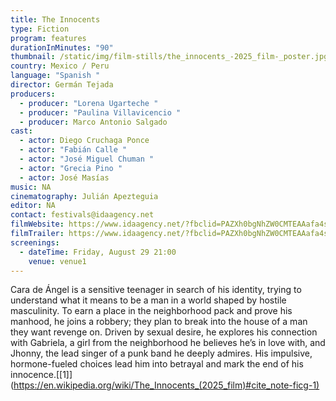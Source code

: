 ```yaml
---
title: The Innocents
type: Fiction
program: features
durationInMinutes: "90"
thumbnail: /static/img/film-stills/the_innocents_-2025_film-_poster.jpg
country: Mexico / Peru
language: "Spanish "
director: Germán Tejada
producers:
  - producer: "Lorena Ugarteche "
  - producer: "Paulina Villavicencio "
  - producer: Marco Antonio Salgado
cast:
  - actor: Diego Cruchaga Ponce
  - actor: "Fabián Calle "
  - actor: "José Miguel Chuman "
  - actor: "Grecia Pino "
  - actor: José Masías
music: NA
cinematography: Julián Apezteguia
editor: NA
contact: festivals@idaagency.net
filmWebsite: https://www.idaagency.net/?fbclid=PAZXh0bgNhZW0CMTEAAafa4sM7pKvQi0hwDINM4X06OHTOoefzlpPHumlWrEbePk6I6EwevWDu2k7rgw_aem_RAAH5ibGTEu75XBEfE3oBQ
filmTrailer: https://www.idaagency.net/?fbclid=PAZXh0bgNhZW0CMTEAAafa4sM7pKvQi0hwDINM4X06OHTOoefzlpPHumlWrEbePk6I6EwevWDu2k7rgw_aem_RAAH5ibGTEu75XBEfE3oBQ
screenings:
  - dateTime: Friday, August 29 21:00
    venue: venue1
---
```

Cara de Ángel is a sensitive teenager in search of his identity, trying to understand what it means to be a man in a world shaped by hostile masculinity. To earn a place in the neighborhood pack and prove his manhood, he joins a robbery; they plan to break into the house of a man they want revenge on. Driven by sexual desire, he explores his connection with Gabriela, a girl from the neighborhood he believes he’s in love with, and Jhonny, the lead singer of a punk band he deeply admires. His impulsive, hormone-fueled choices lead him into betrayal and mark the end of his innocence.[\[1]](https://en.wikipedia.org/wiki/The_Innocents_(2025_film)#cite_note-ficg-1)